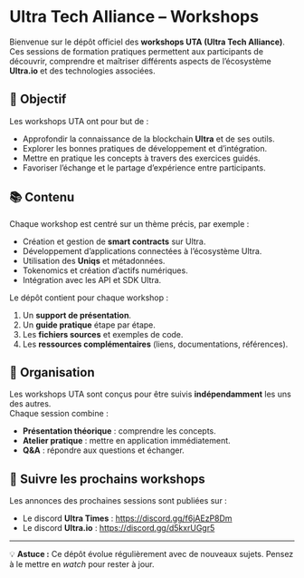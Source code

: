 # Ultra Tech Alliance – Workshops

Bienvenue sur le dépôt officiel des **workshops UTA (Ultra Tech Alliance)**.  
Ces sessions de formation pratiques permettent aux participants de découvrir, comprendre et maîtriser différents aspects de l’écosystème **Ultra.io** et des technologies associées.

## 🎯 Objectif
Les workshops UTA ont pour but de :
- Approfondir la connaissance de la blockchain **Ultra** et de ses outils.
- Explorer les bonnes pratiques de développement et d’intégration.
- Mettre en pratique les concepts à travers des exercices guidés.
- Favoriser l’échange et le partage d’expérience entre participants.

## 📚 Contenu
Chaque workshop est centré sur un thème précis, par exemple :
- Création et gestion de **smart contracts** sur Ultra.
- Développement d’applications connectées à l’écosystème Ultra.
- Utilisation des **Uniqs** et métadonnées.
- Tokenomics et création d’actifs numériques.
- Intégration avec les API et SDK Ultra.

Le dépôt contient pour chaque workshop :
1. Un **support de présentation**.
2. Un **guide pratique** étape par étape.
3. Les **fichiers sources** et exemples de code.
4. Les **ressources complémentaires** (liens, documentations, références).

## 🚀 Organisation
Les workshops UTA sont conçus pour être suivis **indépendamment** les uns des autres.  
Chaque session combine :
- **Présentation théorique** : comprendre les concepts.
- **Atelier pratique** : mettre en application immédiatement.
- **Q&A** : répondre aux questions et échanger.

## 📅 Suivre les prochains workshops
Les annonces des prochaines sessions sont publiées sur :
- Le discord **Ultra Times** : https://discord.gg/f6jAEzP8Dm
- Le discord **Ultra.io**  : https://discord.gg/d5kxrUGgr5 

---

💡 **Astuce :** Ce dépôt évolue régulièrement avec de nouveaux sujets. Pensez à le mettre en _watch_ pour rester à jour.
